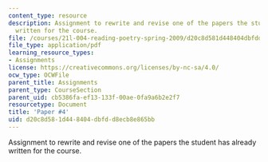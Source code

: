 ```yaml
---
content_type: resource
description: Assignment to rewrite and revise one of the papers the student has already
  written for the course.
file: /courses/21l-004-reading-poetry-spring-2009/d20c8d581d448404dbfdd8ecb8e865bb_MIT21l_004s09_assn04_paper4Rev.pdf
file_type: application/pdf
learning_resource_types:
- Assignments
license: https://creativecommons.org/licenses/by-nc-sa/4.0/
ocw_type: OCWFile
parent_title: Assignments
parent_type: CourseSection
parent_uid: cb5386fa-ef13-133f-00ae-0fa9a6b2e2f7
resourcetype: Document
title: 'Paper #4'
uid: d20c8d58-1d44-8404-dbfd-d8ecb8e865bb
---
```

Assignment to rewrite and revise one of the papers the student has already written for the course.